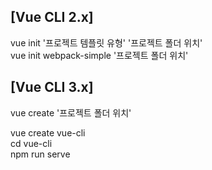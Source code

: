 ## [Vue CLI 2.x]
vue init '프로젝트 템플릿 유형' '프로젝트 폴더 위치' <br>
vue init webpack-simple '프로젝트 폴더 위치'

## [Vue CLI 3.x]
vue create '프로젝트 폴더 위치'

vue create vue-cli <br>
cd vue-cli <br>
npm run serve <br>
